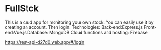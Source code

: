 # FullStck
This is a crud app for monitoring your own stock. 
You can easily use it by creating an account. Then login.
Technologies:
Back-end:Express.js
Front-end:Vue.js
Database: MongoDB
Cloud functions and hosting: Firebase

https://rest-api-d27d0.web.app/#/login
